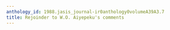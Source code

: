 ```yaml
---
anthology_id: 1988.jasis_journal-ir0anthology0volumeA39A3.7
title: Rejoinder to W.O. Aiyepeku's comments
---
```

